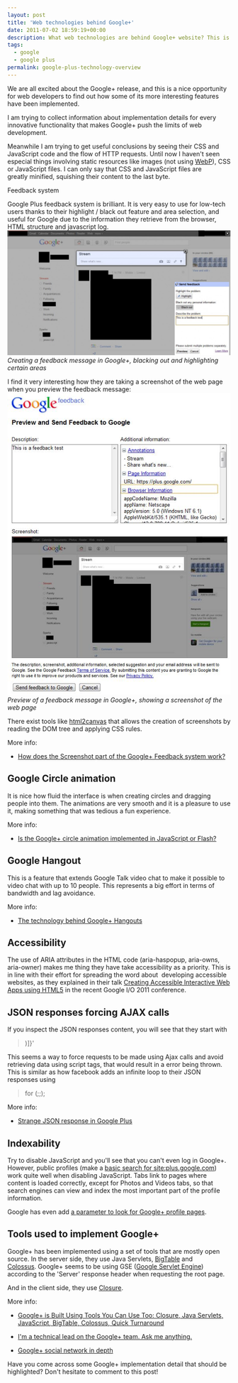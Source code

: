 ```yaml
---
layout: post
title: 'Web technologies behind Google+'
date: 2011-07-02 18:59:19+00:00
description: What web technologies are behind Google+ website? This is a collection of links to posts explaining interesting features of this brand new network site.
tags:
  - google
  - google plus
permalink: google-plus-technology-overview
---
```


We are all excited about the Google+ release, and this is a nice opportunity for web developers to find out how some of its more interesting features have been implemented.

I am trying to collect information about implementation details for every innovative functionality that makes Google+ push the limits of web development.

<!-- more -->
Meanwhile I am trying to get useful conclusions by seeing their CSS and JavaScript code and the flow of HTTP requests. Until now I haven't seen especial things involving static resources like images (not using [WebP](http://code.google.com/speed/webp/)), CSS or JavaScript files. I can only say that CSS and JavaScript files are greatly minified, squishing their content to the last byte.

Feedback system

Google Plus feedback system is brilliant. It is very easy to use for low-tech users thanks to their highlight / black out feature and area selection, and useful for Google due to the information they retrieve from the browser, HTML structure and javascript log.
[![Creating a feedback message in Google+, blacking out and highlighting certain areas](/assets/images/posts/feedback-test-1024x572.jpg)](/assets/images/posts/feedback-test.jpg)
_Creating a feedback message in Google+, blacking out and highlighting certain areas_

I find it very interesting how they are taking a screenshot of the web page when you preview the feedback message:
[![Preview of a feedback message in Google+, showing a screenshot of the web page](/assets/images/posts/feedback-test-preview.jpg)](/assets/images/posts/feedback-test-preview.jpg)
_Preview of a feedback message in Google+, showing a screenshot of the web page_

There exist tools like [html2canvas](http://html2canvas.hertzen.com/) that allows the creation of screenshots by reading the DOM tree and applying CSS rules.

More info:

  * [How does the Screenshot part of the Google+ Feedback system work?](http://stackoverflow.com/questions/6527742/how-does-the-screenshot-part-of-the-google-feedback-system-work)

## Google Circle animation

It is nice how fluid the interface is when creating circles and dragging people into them. The animations are very smooth and it is a pleasure to use it, making something that was tedious a fun experience.

More info:

  * [Is the Google+ circle animation implemented in JavaScript or Flash?](https://www.quora.com/Is-the-Google+-circle-animation-implemented-in-JavaScript-or-Flash)

## Google Hangout

This is a feature that extends Google Talk video chat to make it possible to video chat with up to 10 people. This represents a big effort in terms of bandwidth and lag avoidance.

More info:

  * [The technology behind Google+ Hangouts](http://gigaom.com/video/google-hangouts-technology)

## Accessibility

The use of ARIA attributes in the HTML code (aria-haspopup, aria-owns, aria-owner) makes me thing they have take accessibility as a priority. This is in line with their effort for spreading the word about  developing accessible websites, as they explained in their talk [Creating Accessible Interactive Web Apps using HTML5](http://www.google.com/events/io/2011/sessions/creating-accessible-interactive-web-apps-using-html5.html) in the recent Google I/O 2011 conference.

## JSON responses forcing AJAX calls

If you inspect the JSON responses content, you will see that they start with

> )]}'

This seems a way to force requests to be made using Ajax calls and avoid retrieving data using script tags, that would result in a error being thrown. This is similar as how facebook adds an infinite loop to their JSON responses using

> for (;;);

More info:

  * [Strange JSON response in Google Plus](http://stackoverflow.com/questions/6618441/strange-json-response-in-google-plus)

## Indexability

Try to disable JavaScript and you'll see that you can't even log in Google+. However, public profiles (make a [basic search for site:plus.google.com](http://www.google.es/search?q=site:plus.google.com)) work quite well when disabling JavaScript. Tabs link to pages where content is loaded correctly, except for Photos and Videos tabs, so that search engines can view and index the most important part of the profile information.

Google has even add [a parameter to look for Google+ profile pages](http://searchenginewatch.com/article/2082771/Deconstructing-Google).

## Tools used to implement Google+

Google+ has been implemented using a set of tools that are mostly open source. In the server side, they use Java Servlets, [BigTable](http://en.wikipedia.org/wiki/BigTable) and [Colossus](http://www.cs.cornell.edu/projects/ladis2009/talks/dean-keynote-ladis2009.pdf). Google+ seems to be using GSE ([Google Servlet Engine](http://code.google.com/p/opengse/)) according to the 'Server' response header when requesting the root page.

And in the client side, they use [Closure](http://code.google.com/closure/).

More info:

  * [Google+ is Built Using Tools You Can Use Too: Closure, Java Servlets, JavaScript, BigTable, Colossus, Quick Turnaround](http://highscalability.com/blog/2011/7/12/google-is-built-using-tools-you-can-use-too-closure-java-ser.html)

  * [I'm a technical lead on the Google+ team. Ask me anything.](http://anyasq.com/79-im-a-technical-lead-on-the-google+-team)

  * [Google+ social network in depth](http://stackoverflow.com/questions/6545811/google-social-network-in-depth)

Have you come across some Google+ implementation detail that should be highlighted? Don't hesitate to comment to this post!
